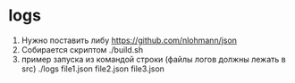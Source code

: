 # logs

1. Нужно поставить либу https://github.com/nlohmann/json
2. Собирается скриптом ./build.sh
3. пример запуска из командой строки (файлы логов должны лежать в src)    ./logs file1.json file2.json file3.json
